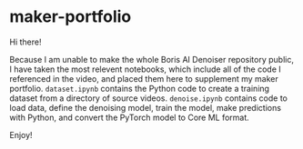 # maker-portfolio
Hi there!

Because I am unable to make the whole Boris AI Denoiser repository public, I have taken the most relevent notebooks, which include all of the code I referenced in the video, and placed them here to supplement my maker portfolio. `dataset.ipynb` contains the Python code to create a training dataset from a directory of source videos. `denoise.ipynb` contains code to load data, define the denoising model, train the model, make predictions with Python, and convert the PyTorch model to Core ML format.

Enjoy!
